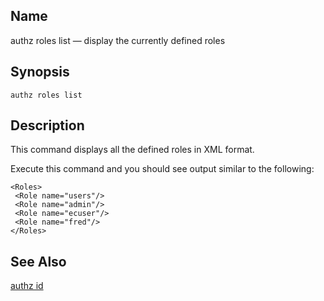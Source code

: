 <a name="console_commands.authz_roles_list"></a>
## Name

authz roles list — display the currently defined roles

## Synopsis

`authz roles list`

<a name="idp14201424"></a>
## Description

This command displays all the defined roles in XML format.

Execute this command and you should see output similar to the following:

```
<Roles>
 <Role name="users"/>
 <Role name="admin"/>
 <Role name="ecuser"/>
 <Role name="fred"/>
</Roles>
```
<a name="idp14204144"></a>
## See Also

[authz id](console_commands.authz_id "authz id")
